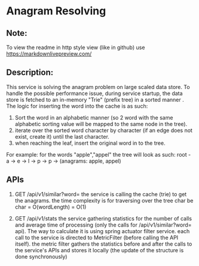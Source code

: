 # Anagram Resolving

## Note:
To view the readme in http style view (like in github) use https://markdownlivepreview.com/

## Description:
This service is solving the anagram problem on large scaled data store.
To handle the possible performance issue, during service startup, the data store is fetched to an in-memory "Trie" (prefix tree) in a sorted manner .
The logic for inserting the word into the cache is as such:
1. Sort the word in an alphabetic manner (so 2 word with the same alphabetic sorting value will be mapped to the same node in the tree).
2. iterate over the sorted word character by character (if an edge does not exist, create it) until the last character.
3. when reaching the leaf, insert the original word in to the tree.

For example: for the words "apple","appel" the tree will look as such:
root - a ->
e ->
l ->
p ->
p -> (anagrams: apple, appel)


## APIs
1. GET /api/v1/similar?word=<some-word>
   the service is calling the cache (trie) to get the anagrams.
   the time complexity is for traversing over the tree char be char = O(wordLength) = O(1)

2. GET /api/v1/stats
   the service gathering statistics for the number of calls and average time of processing (only the calls for /api/v1/similar?word=<some-word> api).
   The way to calculate it is using spring actuator filter service. each call to the service is directed to MetricFilter (before calling the API itself). 
   the metric filter gathers the statistics before and after the calls to the service's APIs and stores it locally (the update of the structure is done synchronously)

